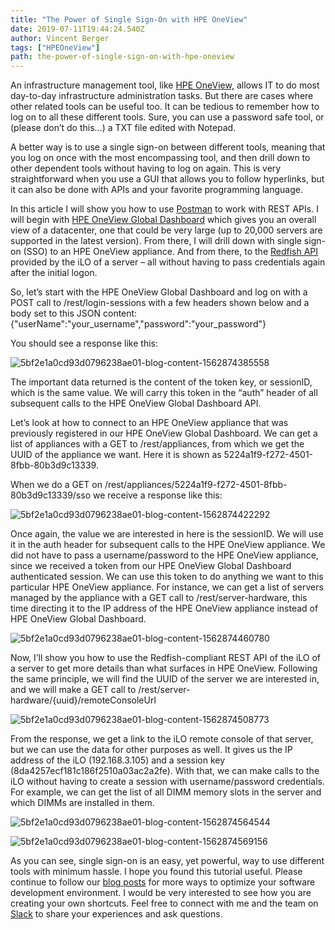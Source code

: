 ```yaml
---
title: "The Power of Single Sign-On with HPE OneView"
date: 2019-07-11T19:44:24.540Z
author: Vincent Berger 
tags: ["HPEOneView"]
path: the-power-of-single-sign-on-with-hpe-oneview
---
```

An infrastructure management tool, like [HPE OneView,](https://www.hpe.com/us/en/integrated-systems/software.html) allows IT to do most day-to-day infrastructure administration tasks. But there are cases where other related tools can be useful too. It can be tedious to remember how to log on to all these different tools. Sure, you can use a password safe tool, or (please don’t do this…) a TXT file edited with Notepad. 

A better way is to use a single sign-on between different tools, meaning that you log on once with the most encompassing tool, and then drill down to other dependent tools without having to log on again. This is very straightforward when you use a GUI that allows you to follow hyperlinks, but it can also be done with APIs and your favorite programming language.

In this article I will show you how to use [Postman](https://www.getpostman.com/) to work with REST APIs. I will begin with [HPE OneView Global Dashboard](https://buy.hpe.com/b2c/us/en/software/converged-infrastructure-management-software/converged-infrastructure-management/oneview-management-software/hpe-oneview-global-dashboard/p/1009187269) which gives you an overall view of a datacenter, one that could be very large (up to 20,000 servers are supported in the latest version). From there, I will drill down with single sign-on (SSO) to an HPE OneView appliance. And from there, to the [Redfish API](https://developer.hpe.com/platform/ilo-restful-api/home) provided by the iLO of a server – all without having to pass credentials again after the initial logon.

So, let’s start with the HPE OneView Global Dashboard and log on with a POST call to /rest/login-sessions with a few headers shown below and a body set to this JSON content:
{"userName":"your_username","password":"your_password"}

You should see a response like this:


![5bf2e1a0cd93d0796238ae01-blog-content-1562874385558](https://hpe-developer-portal.s3.amazonaws.com/uploads/media/2019/5/picture1-1562874385556.png)

The important data returned is the content of the token key, or sessionID, which is the same value. We will carry this token in the “auth” header of all subsequent calls to the HPE OneView Global Dashboard API.

Let’s look at how to connect to an HPE OneView appliance that was previously registered in our HPE OneView Global Dashboard. We can get a list of appliances with a GET to /rest/appliances, from which we get the UUID of the appliance we want. Here it is shown as 5224a1f9-f272-4501-8fbb-80b3d9c13339.

When we do a GET on /rest/appliances/5224a1f9-f272-4501-8fbb-80b3d9c13339/sso we receive a response like this:


![5bf2e1a0cd93d0796238ae01-blog-content-1562874422292](https://hpe-developer-portal.s3.amazonaws.com/uploads/media/2019/5/picture2-1562874422291.png)


Once again, the value we are interested in here is the sessionID.  We will use it in the auth header for subsequent calls to the HPE OneView appliance. We did not have to pass a username/password to the HPE OneView appliance, since we received a token from our HPE OneView Global Dashboard authenticated session. We can use this token to do anything we want to this particular HPE OneView appliance. For instance, we can get a list of servers managed by the appliance with a GET call to /rest/server-hardware, this time directing it to the IP address of the HPE OneView appliance instead of HPE OneView Global Dashboard.


![5bf2e1a0cd93d0796238ae01-blog-content-1562874460780](https://hpe-developer-portal.s3.amazonaws.com/uploads/media/2019/5/picture3-1562874460779.png)

Now, I’ll show you how to use the Redfish-compliant REST API of the iLO of a server to get more details than what surfaces in HPE OneView. Following the same principle, we will find the UUID of the server we are interested in, and we will make a GET call to /rest/server-hardware/{uuid}/remoteConsoleUrl

![5bf2e1a0cd93d0796238ae01-blog-content-1562874508773](https://hpe-developer-portal.s3.amazonaws.com/uploads/media/2019/5/picture5-1562874508772.png)

From the response, we get a link to the iLO remote console of that server, but we can use the data for other purposes as well. It gives us the IP address of the iLO (192.168.3.105) and a session key (8da4257ecf181c186f2510a03ac2a2fe). With that, we can make calls to the iLO without having to create a session with username/password credentials. For example, we can get the list of all DIMM memory slots in the server and which DIMMs are installed in them.

![5bf2e1a0cd93d0796238ae01-blog-content-1562874564544](https://hpe-developer-portal.s3.amazonaws.com/uploads/media/2019/5/picture6-1562874564543.png)



![5bf2e1a0cd93d0796238ae01-blog-content-1562874569156](https://hpe-developer-portal.s3.amazonaws.com/uploads/media/2019/5/picture7-1562874569155.png)

As you can see, single sign-on is an easy, yet powerful, way to use different tools with minimum hassle. I hope you found this tutorial useful. Please continue to follow our [blog posts](https://developer.hpe.com/blog) for more ways to optimize your software development environment. I would be very interested to see how you are creating your own shortcuts. Feel free to connect with me and the team on [Slack](https://slack.hpedev.io/) to share your experiences and ask questions.